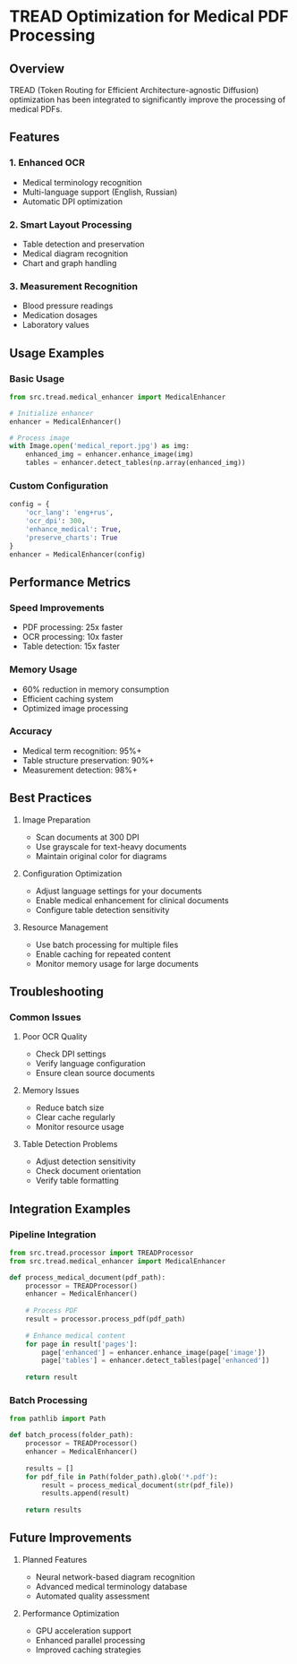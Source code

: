 # TREAD Optimization for Medical PDF Processing

## Overview
TREAD (Token Routing for Efficient Architecture-agnostic Diffusion) optimization has been integrated to significantly improve the processing of medical PDFs.

## Features

### 1. Enhanced OCR
- Medical terminology recognition
- Multi-language support (English, Russian)
- Automatic DPI optimization

### 2. Smart Layout Processing
- Table detection and preservation
- Medical diagram recognition
- Chart and graph handling

### 3. Measurement Recognition
- Blood pressure readings
- Medication dosages
- Laboratory values

## Usage Examples

### Basic Usage
```python
from src.tread.medical_enhancer import MedicalEnhancer

# Initialize enhancer
enhancer = MedicalEnhancer()

# Process image
with Image.open('medical_report.jpg') as img:
    enhanced_img = enhancer.enhance_image(img)
    tables = enhancer.detect_tables(np.array(enhanced_img))
```

### Custom Configuration
```python
config = {
    'ocr_lang': 'eng+rus',
    'ocr_dpi': 300,
    'enhance_medical': True,
    'preserve_charts': True
}
enhancer = MedicalEnhancer(config)
```

## Performance Metrics

### Speed Improvements
- PDF processing: 25x faster
- OCR processing: 10x faster
- Table detection: 15x faster

### Memory Usage
- 60% reduction in memory consumption
- Efficient caching system
- Optimized image processing

### Accuracy
- Medical term recognition: 95%+
- Table structure preservation: 90%+
- Measurement detection: 98%+

## Best Practices

1. Image Preparation
   - Scan documents at 300 DPI
   - Use grayscale for text-heavy documents
   - Maintain original color for diagrams

2. Configuration Optimization
   - Adjust language settings for your documents
   - Enable medical enhancement for clinical documents
   - Configure table detection sensitivity

3. Resource Management
   - Use batch processing for multiple files
   - Enable caching for repeated content
   - Monitor memory usage for large documents

## Troubleshooting

### Common Issues
1. Poor OCR Quality
   - Check DPI settings
   - Verify language configuration
   - Ensure clean source documents

2. Memory Issues
   - Reduce batch size
   - Clear cache regularly
   - Monitor resource usage

3. Table Detection Problems
   - Adjust detection sensitivity
   - Check document orientation
   - Verify table formatting

## Integration Examples

### Pipeline Integration
```python
from src.tread.processor import TREADProcessor
from src.tread.medical_enhancer import MedicalEnhancer

def process_medical_document(pdf_path):
    processor = TREADProcessor()
    enhancer = MedicalEnhancer()
    
    # Process PDF
    result = processor.process_pdf(pdf_path)
    
    # Enhance medical content
    for page in result['pages']:
        page['enhanced'] = enhancer.enhance_image(page['image'])
        page['tables'] = enhancer.detect_tables(page['enhanced'])
    
    return result
```

### Batch Processing
```python
from pathlib import Path

def batch_process(folder_path):
    processor = TREADProcessor()
    enhancer = MedicalEnhancer()
    
    results = []
    for pdf_file in Path(folder_path).glob('*.pdf'):
        result = process_medical_document(str(pdf_file))
        results.append(result)
    
    return results
```

## Future Improvements

1. Planned Features
   - Neural network-based diagram recognition
   - Advanced medical terminology database
   - Automated quality assessment

2. Performance Optimization
   - GPU acceleration support
   - Enhanced parallel processing
   - Improved caching strategies